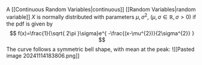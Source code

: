 A [[Continuous Random Variables|continuous]] [[Random Variables|random variable]] $X$ is normally distributed with parameters $\mu,\sigma^{2}$, ($\mu,\sigma \in\mathbb{R},\sigma>0$) if the pdf is given by
$$
f(x)=\frac{1}{\sqrt{ 2\pi }\sigma}e^{ -\frac{(x-\mu^{2})}{2\sigma^{2}} }
$$
The curve follows a symmetric bell shape, with mean at the peak:
![[Pasted image 20241114183806.png]]
